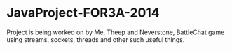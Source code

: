 JavaProject-FOR3A-2014
======================
Project is being worked on by Me, Theep and Neverstone,
BattleChat game using streams, sockets, threads and other such useful things.
